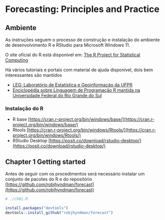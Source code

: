 # Forecasting: Principles and Practice

## Ambiente

As instruções seguem o processo de construção e instalação do ambiente de desenvolvimento R e RStudio para Microsoft Windows 11.

O site oficial do R está disponível em: [The R Project for Statistical Computing](https://www.r-project.org/)

Há vários tutoriais e portais com material de ajuda disponível, dois bem interessantes são mantidos

* [LEG: Laboratório de Estatística e Geoinformação da UFPR](http://leg.ufpr.br/~paulojus/embrapa/Rembrapa/)
* [Enciclopédia sobre Linguagem de Programação R mantida na Universidade Federal do Rio Grande do Sul](https://www.ufrgs.br/wiki-r)

### Instalação do R

* R base [https://cran.r-project.org/bin/windows/base/](https://cran.r-project.org/bin/windows/base/)
* Rtools [https://cran.r-project.org/bin/windows/Rtools/](https://cran.r-project.org/bin/windows/Rtools/)
* RStudio Desktop [https://posit.co/download/rstudio-desktop/](https://posit.co/download/rstudio-desktop/)

## Chapter 1 Getting started

Antes de seguir com os procedimentos será necessário instalar um conjunto de pacotes do R e do repositório [https://github.com/robjhyndman/forecast](https://github.com/robjhyndman/forecast)

```r
# ./ch01.R

install.packages("devtools")
devtools::install_github("robjhyndman/forecast")

```
